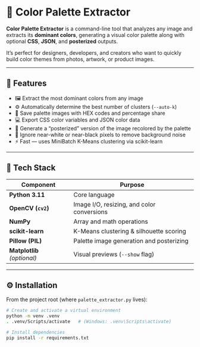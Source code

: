 # 🎨 Color Palette Extractor

**Color Palette Extractor** is a command-line tool that analyzes any image and extracts its **dominant colors**, generating a visual color palette along with optional **CSS**, **JSON**, and **posterized** outputs.  

It’s perfect for designers, developers, and creators who want to quickly build color themes from photos, artwork, or product images.

---

## 🚀 Features

- 🖼️ Extract the most dominant colors from any image  
- ⚙️ Automatically determine the best number of clusters (`--auto-k`)  
- 🎨 Save palette images with HEX codes and percentage share  
- 💻 Export CSS color variables and JSON color data  
- 🧩 Generate a “posterized” version of the image recolored by the palette  
- 🧼 Ignore near-white or near-black pixels to remove background noise  
- ⚡ Fast — uses MiniBatch K-Means clustering via scikit-learn  

---

## 🧩 Tech Stack

| Component | Purpose |
|------------|----------|
| **Python 3.11** | Core language |
| **OpenCV (`cv2`)** | Image I/O, resizing, and color conversions |
| **NumPy** | Array and math operations |
| **scikit-learn** | K-Means clustering & silhouette scoring |
| **Pillow (PIL)** | Palette image generation and posterizing |
| **Matplotlib** *(optional)* | Visual previews (`--show` flag) |

---

## ⚙️ Installation

From the project root (where `palette_extractor.py` lives):

```bash
# Create and activate a virtual environment
python -m venv .venv
. .venv/Scripts/activate   # (Windows: .venv\Scripts\activate)

# Install dependencies
pip install -r requirements.txt
